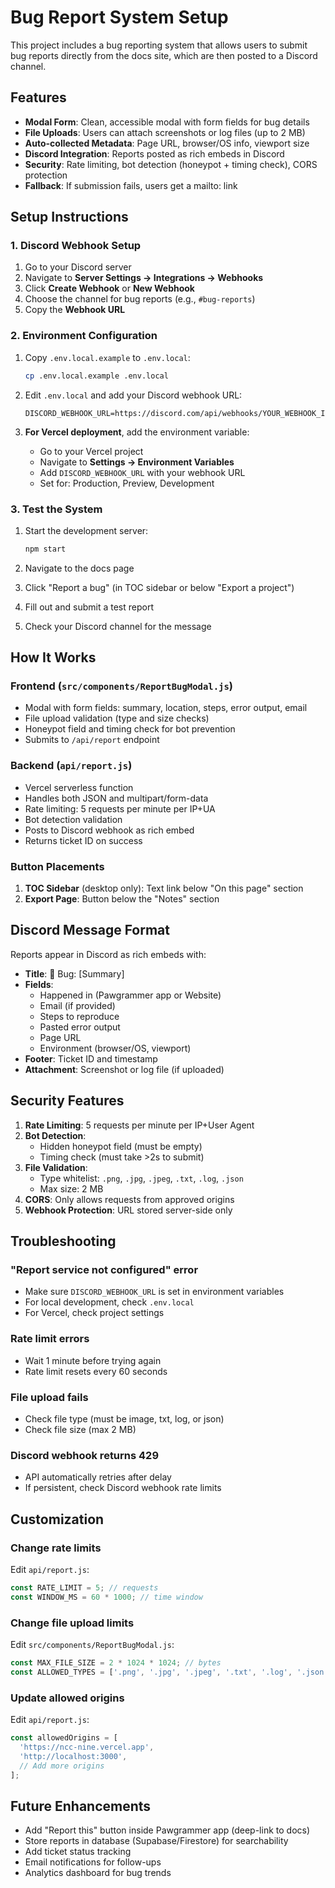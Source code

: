 # Bug Report System Setup

This project includes a bug reporting system that allows users to submit bug reports directly from the docs site, which are then posted to a Discord channel.

## Features

- **Modal Form**: Clean, accessible modal with form fields for bug details
- **File Uploads**: Users can attach screenshots or log files (up to 2 MB)
- **Auto-collected Metadata**: Page URL, browser/OS info, viewport size
- **Discord Integration**: Reports posted as rich embeds in Discord
- **Security**: Rate limiting, bot detection (honeypot + timing check), CORS protection
- **Fallback**: If submission fails, users get a mailto: link

## Setup Instructions

### 1. Discord Webhook Setup

1. Go to your Discord server
2. Navigate to **Server Settings → Integrations → Webhooks**
3. Click **Create Webhook** or **New Webhook**
4. Choose the channel for bug reports (e.g., `#bug-reports`)
5. Copy the **Webhook URL**

### 2. Environment Configuration

1. Copy `.env.local.example` to `.env.local`:
   ```bash
   cp .env.local.example .env.local
   ```

2. Edit `.env.local` and add your Discord webhook URL:
   ```
   DISCORD_WEBHOOK_URL=https://discord.com/api/webhooks/YOUR_WEBHOOK_ID/YOUR_WEBHOOK_TOKEN
   ```

3. **For Vercel deployment**, add the environment variable:
   - Go to your Vercel project
   - Navigate to **Settings → Environment Variables**
   - Add `DISCORD_WEBHOOK_URL` with your webhook URL
   - Set for: Production, Preview, Development

### 3. Test the System

1. Start the development server:
   ```bash
   npm start
   ```

2. Navigate to the docs page
3. Click "Report a bug" (in TOC sidebar or below "Export a project")
4. Fill out and submit a test report
5. Check your Discord channel for the message

## How It Works

### Frontend (`src/components/ReportBugModal.js`)
- Modal with form fields: summary, location, steps, error output, email
- File upload validation (type and size checks)
- Honeypot field and timing check for bot prevention
- Submits to `/api/report` endpoint

### Backend (`api/report.js`)
- Vercel serverless function
- Handles both JSON and multipart/form-data
- Rate limiting: 5 requests per minute per IP+UA
- Bot detection validation
- Posts to Discord webhook as rich embed
- Returns ticket ID on success

### Button Placements
1. **TOC Sidebar** (desktop only): Text link below "On this page" section
2. **Export Page**: Button below the "Notes" section

## Discord Message Format

Reports appear in Discord as rich embeds with:
- **Title**: 🐞 Bug: [Summary]
- **Fields**:
  - Happened in (Pawgrammer app or Website)
  - Email (if provided)
  - Steps to reproduce
  - Pasted error output
  - Page URL
  - Environment (browser/OS, viewport)
- **Footer**: Ticket ID and timestamp
- **Attachment**: Screenshot or log file (if uploaded)

## Security Features

1. **Rate Limiting**: 5 requests per minute per IP+User Agent
2. **Bot Detection**:
   - Hidden honeypot field (must be empty)
   - Timing check (must take >2s to submit)
3. **File Validation**:
   - Type whitelist: `.png`, `.jpg`, `.jpeg`, `.txt`, `.log`, `.json`
   - Max size: 2 MB
4. **CORS**: Only allows requests from approved origins
5. **Webhook Protection**: URL stored server-side only

## Troubleshooting

### "Report service not configured" error
- Make sure `DISCORD_WEBHOOK_URL` is set in environment variables
- For local development, check `.env.local`
- For Vercel, check project settings

### Rate limit errors
- Wait 1 minute before trying again
- Rate limit resets every 60 seconds

### File upload fails
- Check file type (must be image, txt, log, or json)
- Check file size (max 2 MB)

### Discord webhook returns 429
- API automatically retries after delay
- If persistent, check Discord webhook rate limits

## Customization

### Change rate limits
Edit `api/report.js`:
```javascript
const RATE_LIMIT = 5; // requests
const WINDOW_MS = 60 * 1000; // time window
```

### Change file upload limits
Edit `src/components/ReportBugModal.js`:
```javascript
const MAX_FILE_SIZE = 2 * 1024 * 1024; // bytes
const ALLOWED_TYPES = ['.png', '.jpg', '.jpeg', '.txt', '.log', '.json'];
```

### Update allowed origins
Edit `api/report.js`:
```javascript
const allowedOrigins = [
  'https://ncc-nine.vercel.app',
  'http://localhost:3000',
  // Add more origins
];
```

## Future Enhancements

- Add "Report this" button inside Pawgrammer app (deep-link to docs)
- Store reports in database (Supabase/Firestore) for searchability
- Add ticket status tracking
- Email notifications for follow-ups
- Analytics dashboard for bug trends